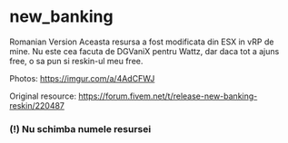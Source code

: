 # new_banking
Romanian Version
Aceasta resursa a fost modificata din ESX in vRP de mine.
Nu este cea facuta de DGVaniX pentru Wattz, dar daca tot a ajuns free, o sa pun si reskin-ul meu free.

Photos: https://imgur.com/a/4AdCFWJ

Original resource: https://forum.fivem.net/t/release-new-banking-reskin/220487

### (!) Nu schimba numele resursei
